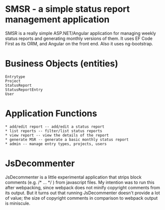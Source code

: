 # SMSR - a simple status report management application

SMSR is a really simple ASP.NET/Angular application for managing weekly status reports
and generating monthly versions of them. It uses EF Code First as its ORM, and Angular
on the front end. Also it uses ng-bootstrap.

# Business Objects (entities)
    Entrytype
    Project
    StatusReport
    StatusReportEntry
    User

# Application Functions
    * add/edit report -- add/edit a status report
    * list reports -- filter/list status reports
    * view report -- view the details of the report
    * generate MSR -- generate a basic monthly status report
    * admin -- manage entry types, projects, users

# JsDecommenter

JsDecommenter is a little experimental application that strips block comments
(e.g. /* ... */ ) from javascript files. My intention was to run this after webpacking,
since webpack does not minify copyright comments from its output. But it turns out that
running JsDecommenter doesn't provide a lot of value; the size of copyright comments in
comparison to webpack output is miniscule.